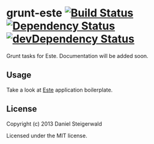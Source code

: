 # grunt-este [![Build Status](https://secure.travis-ci.org/Steida/grunt-este.png?branch=master)](http://travis-ci.org/Steida/grunt-este) [![Dependency Status](https://david-dm.org/steida/grunt-este.png)](https://david-dm.org/steida/grunt-este) [![devDependency Status](https://david-dm.org/steida/grunt-este/dev-status.png)](https://david-dm.org/steida/grunt-este#info=devDependencies)

Grunt tasks for Este. Documentation will be added soon.

## Usage

Take a look at [Este](https://github.com/steida/este/) application boilerplate.

## License
Copyright (c) 2013 Daniel Steigerwald

Licensed under the MIT license.